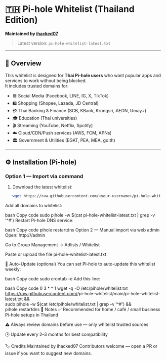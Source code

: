 # 🇹🇭 Pi-hole Whitelist (Thailand Edition)
**Maintained by [ihacked07](https://github.com/ihacked07)**  
> Latest version: `pi-hole-whitelist-latest.txt`

---

## 🧩 Overview
This whitelist is designed for **Thai Pi-hole users** who want popular apps and services to work without being blocked.  
It includes trusted domains for:
- 🟦 Social Media (Facebook, LINE, IG, X, TikTok)
- 🛍️ Shopping (Shopee, Lazada, JD Central)
- 💳 Thai Banking & Finance (SCB, KBank, Krungsri, AEON, Umay+)
- 🎓 Education (Thai universities)
- 🎬 Streaming (YouTube, Netflix, Spotify)
- ☁️ Cloud/CDN/Push services (AWS, FCM, APNs)
- 🏛️ Government & Utilities (EGAT, PEA, MEA, go.th)

---

## ⚙️ Installation (Pi-hole)
### Option 1 — Import via command
1. Download the latest whitelist:
   ```bash
   wget https://raw.githubusercontent.com/<your-username>/pi-hole-whitelist/main/pi-hole-whitelist-latest.txt
Add all domains to whitelist:

bash
Copy code
sudo pihole -w $(cat pi-hole-whitelist-latest.txt | grep -v '^#')
Restart Pi-hole DNS service:

bash
Copy code
pihole restartdns
Option 2 — Manual import via web admin
Open: http://<your-pihole-ip>/admin

Go to Group Management → Adlists / Whitelist

Paste or upload the file pi-hole-whitelist-latest.txt

🔄 Auto-Update (optional)
You can set Pi-hole to auto-update this whitelist weekly:

bash
Copy code
sudo crontab -e
Add this line:

bash
Copy code
0 3 * * 1 wget -q -O /etc/pihole/whitelist.txt https://raw.githubusercontent.com/<your-username>/pi-hole-whitelist/main/pi-hole-whitelist-latest.txt && \
sudo pihole -w $(cat /etc/pihole/whitelist.txt | grep -v '^#') && \
pihole restartdns
🧠 Notes
✅ Recommended for home / café / small business Pi-hole setups in Thailand

⚠️ Always review domains before use — only whitelist trusted sources

🕒 Update every 2–3 months for best compatibility

🏷️ Credits
Maintained by ihacked07
Contributors welcome — open a PR or issue if you want to suggest new domains.
